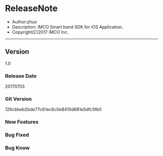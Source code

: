 # ReleaseNote

* Author:zhuo
* Description: iMCO Smart band SDK for iOS Application.
* Copyright(C)2017 iMCO Inc.


------------------------------------------------------------------------



## Version

1.0

### Release Date

20170703

### Git Version

126cbbeb2bde77c61ec6c0e8410d681e5dfc5fb0

### New Features

### Bug Fixed

### Bug Know

